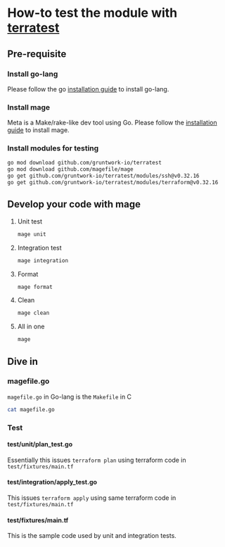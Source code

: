 # How-to test the module with [terratest](https://github.com/gruntwork-io/terratest)

## Pre-requisite

### Install go-lang

Please follow the go [installation guide](https://go.dev/doc/install) to install go-lang.

### Install mage

Meta is a Make/rake-like dev tool using Go. Please follow the [installation guide](https://github.com/magefile/mage#installation) to install mage.

### Install modules for testing

```bash
go mod download github.com/gruntwork-io/terratest
go mod download github.com/magefile/mage
go get github.com/gruntwork-io/terratest/modules/ssh@v0.32.16
go get github.com/gruntwork-io/terratest/modules/terraform@v0.32.16
```

## Develop your code with mage

1. Unit test

    ```bash
    mage unit
    ```

1. Integration test

    ```bash
    mage integration
    ```

1. Format

    ```bash
    mage format
    ```

1. Clean

    ```bash
    mage clean
    ```

1. All in one

    ```bash
    mage
    ```

## Dive in

### magefile.go

`magefile.go` in Go-lang is the `Makefile` in C

```bash
cat magefile.go
```

### Test

#### test/unit/plan_test.go

Essentially this issues `terraform plan` using terraform code in `test/fixtures/main.tf`

#### test/integration/apply_test.go

This issues `terraform apply` using same terraform code in `test/fixtures/main.tf`

#### test/fixtures/main.tf

This is the sample code used by unit and integration tests.
